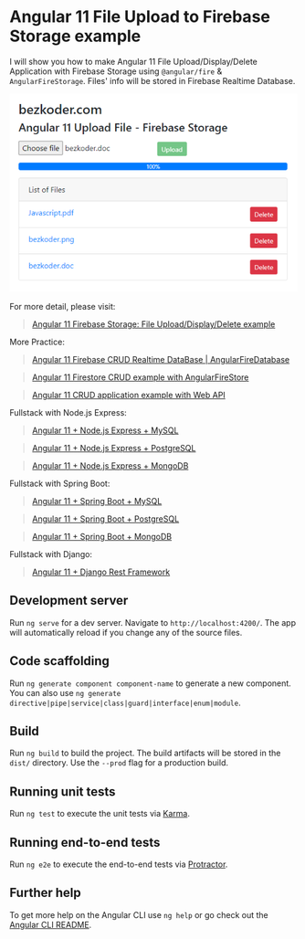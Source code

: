 # Angular 11 File Upload to Firebase Storage example

I will show you how to make Angular 11 File Upload/Display/Delete Application with Firebase Storage using `@angular/fire` & `AngularFireStorage`. Files' info will be stored in Firebase Realtime Database.

![angular-11-file-upload-firebase-storage-example](angular-11-file-upload-firebase-storage-example.png)

For more detail, please visit:
> [Angular 11 Firebase Storage: File Upload/Display/Delete example](https://bezkoder.com/angular-11-file-upload-firebase-storage/)

More Practice:
> [Angular 11 Firebase CRUD Realtime DataBase | AngularFireDatabase](https://bezkoder.com/angular-11-firebase-crud/)

> [Angular 11 Firestore CRUD example with AngularFireStore](https://bezkoder.com/angular-11-firestore-crud-angularfirestore/)

> [Angular 11 CRUD application example with Web API](https://bezkoder.com/angular-11-crud-app/)

Fullstack with Node.js Express:
> [Angular 11 + Node.js Express + MySQL](https://bezkoder.com/angular-11-node-js-express-mysql/)

> [Angular 11 + Node.js Express + PostgreSQL](https://bezkoder.com/angular-11-node-js-express-postgresql/)

> [Angular 11 + Node.js Express + MongoDB](https://bezkoder.com/angular-11-mongodb-node-js-express/)

Fullstack with Spring Boot:
> [Angular 11 + Spring Boot + MySQL](https://bezkoder.com/angular-11-spring-boot-crud/)

> [Angular 11 + Spring Boot + PostgreSQL](https://bezkoder.com/angular-11-spring-boot-postgresql/)

> [Angular 11 + Spring Boot + MongoDB](https://bezkoder.com/angular-11-spring-boot-mongodb/)

Fullstack with Django:

> [Angular 11 + Django Rest Framework](https://bezkoder.com/django-angular-11-crud-rest-framework/)

## Development server

Run `ng serve` for a dev server. Navigate to `http://localhost:4200/`. The app will automatically reload if you change any of the source files.

## Code scaffolding

Run `ng generate component component-name` to generate a new component. You can also use `ng generate directive|pipe|service|class|guard|interface|enum|module`.

## Build

Run `ng build` to build the project. The build artifacts will be stored in the `dist/` directory. Use the `--prod` flag for a production build.

## Running unit tests

Run `ng test` to execute the unit tests via [Karma](https://karma-runner.github.io).

## Running end-to-end tests

Run `ng e2e` to execute the end-to-end tests via [Protractor](http://www.protractortest.org/).

## Further help

To get more help on the Angular CLI use `ng help` or go check out the [Angular CLI README](https://github.com/angular/angular-cli/blob/master/README.md).
